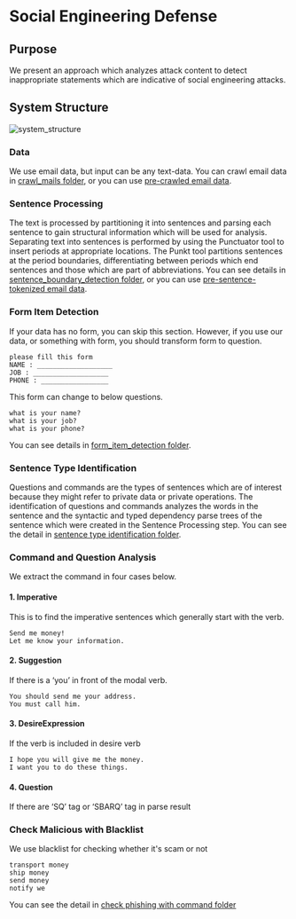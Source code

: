 ﻿# Social Engineering Defense

## Purpose

We present an approach which analyzes attack content to detect inappropriate statements which are indicative of social engineering attacks.

## System Structure

![system_structure](https://github.com/learnitdeep/social-engineering-defense/blob/master/system_structure.png)  

### Data

We use email data, but input can be any text-data. You can crawl email data in [crawl_mails folder](https://github.com/zerobugplz/social-engineering-defense/tree/master/crawl_mails), or you can use [pre-crawled email data](https://drive.google.com/file/d/1D8BUS_wxZVip6EFmhMkrXunBXcuBev7o/view?usp=sharing).

### Sentence Processing

The text is processed by partitioning it into sentences and parsing each sentence to gain structural information which will be used for analysis. Separating text into sentences is performed by using the Punctuator tool to insert periods at appropriate locations. The Punkt tool partitions sentences at the period boundaries, differentiating between periods which end sentences and those which are part of abbreviations. You can see details in [sentence_boundary_detection folder](https://github.com/zerobugplz/social-engineering-defense/tree/master/sentence_boundary_detection), or you can use [pre-sentence-tokenized email data](https://drive.google.com/file/d/1tveWU5yungDuWlnBhlkfhkNM8CW21Xxw/view?usp=sharing).

### Form Item Detection

If your data has no form, you can skip this section. However, if you use our data, or something with form, you should transform form to question.  
```
please fill this form
NAME : ___________________
JOB : ___________________
PHONE : _________________
```
This form can change to below questions.
```
what is your name?
what is your job?
what is your phone?
```

You can see details in [form_item_detection folder](https://github.com/zerobugplz/social-engineering-defense/tree/master/form_item_detection).

### Sentence Type Identification
Questions and commands are the types of sentences which are of interest because they might refer to private data or private operations. The identification of questions and commands analyzes the words in the sentence and the syntactic and typed dependency parse trees of the sentence which were created in the Sentence Processing step. You can see the detail in [sentence type identification folder](https://github.com/zerobugplz/social-engineering-defense/tree/master/sentence_type_identification).

### Command and Question Analysis

We extract the command in four cases below.
#### 1. Imperative
This is to find the imperative sentences which generally start with the verb. 
```
Send me money!
Let me know your information.
```
#### 2. Suggestion
If there is a ‘you’ in front of the modal verb.
```
You should send me your address.
You must call him.
```
#### 3. DesireExpression
If the verb is included in desire verb
```
I hope you will give me the money.
I want you to do these things.
```
#### 4. Question
If there are ‘SQ’ tag or ‘SBARQ’ tag in parse result

### Check Malicious with Blacklist

We use blacklist for checking whether it's scam or not
```
transport money
ship money
send money
notify we
```
You can see the detail in [check phishing with command folder](https://github.com/zerobugplz/social-engineering-defense/blob/master/check_phishing_with_command)
